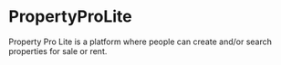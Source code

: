 # PropertyProLite
Property Pro Lite is a platform where people can create and/or search properties for sale or rent.
